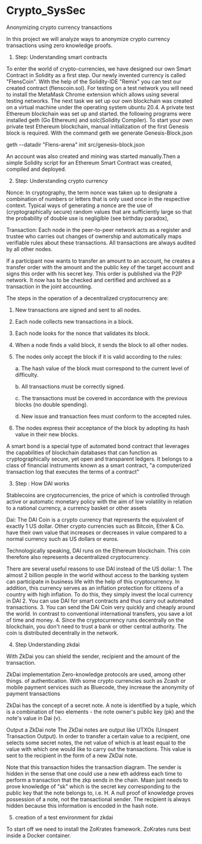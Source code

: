 # Crypto_SysSec
Anonymizing crypto currency transactions

In this project we will analyze ways to anonymize crypto currency transactions using zero knowledge proofs.
1. Step: Understanding smart contracts

To enter the world of crypto-currencies, we have designed our own Smart Contract in Solidity as a first step. Our newly invented currency is called "FlensCoin". With the help of the Solidity-IDE "Remix" you can test our created contract (flenscoin.sol). For testing on a test network you will need to install the MetaMask Chrome extension which allows using several testing networks.
The next task we set up our own blockchain was created on a virtual machine under the operating system ubuntu 20.4. A private test Ethereum blockchain was set up and started.
the following programs were installed geth (Go Ethereum) and solc(Solidity Compiler). To start your own private test Ethereum blockchain, manual initialization of the first Genesis block is required.
With the command geth we generate Genesis-Block.json

 geth --datadir "Flens-arena" init src/genesis-block.json

An account was also created and mining was started manually.Then a simple Solidity script for an Ethereum Smart Contract was created, compiled and deployed.

2. Step: Understanding crypto currency

Nonce: In cryptography, the term nonce was taken up to designate a combination of numbers or letters that is only used once in the respective context. Typical ways of generating a nonce are the use of (cryptographically secure) random values that are sufficiently large so that the probability of double use is negligible (see birthday paradox),

Transaction: Each node in the peer-to-peer network acts as a register and trustee who carries out changes of ownership and automatically maps verifiable rules about these transactions. All transactions are always audited by all other nodes.

If a participant now wants to transfer an amount to an account, he creates a transfer order with the amount and the public key of the target account and signs this order with his secret key. This order is published via the P2P network. It now has to be checked and certified and archived as a transaction in the joint accounting.

The steps in the operation of a decentralized cryptocurrency are:
1. New transactions are signed and sent to all nodes.
2. Each node collects new transactions in a block.
3. Each node looks for the nonce that validates its block.
4. When a node finds a valid block, it sends the block to all other nodes.
5. The nodes only accept the block if it is valid according to the rules:

    a. The hash value of the block must correspond to the current level of difficulty.
    
    b. All transactions must be correctly signed.
    
   c. The transactions must be covered in accordance with the previous blocks (no double spending).
   
   d. New issue and transaction fees must conform to the accepted rules.
   
6. The nodes express their acceptance of the block by adopting its hash value in their new blocks.

A smart bond is a special type of automated bond contract that leverages the capabilities of blockchain databases that can function as cryptographically secure, yet open and transparent ledgers. It belongs to a class of financial instruments known as a smart contract, "a computerized transaction log that executes the terms of a contract" 


3. Step : How DAI works

Stablecoins are cryptocurrencies, the price of which is controlled through active or automatic monetary policy with the aim of low volatility in relation to a national currency, a currency basket or other assets

Dai: The DAI Coin is a crypto currency that represents the equivalent of exactly 1 US dollar. Other crypto currencies such as Bitcoin, Ether & Co. have their own value that increases or decreases in value compared to a normal currency such as US dollars or euros.

Technologically speaking, DAI runs on the Ethereum blockchain. This coin therefore also represents a decentralized cryptocurrency.

There are several useful reasons to use DAI instead of the US dollar:
       1. The almost 2 billion people in the world without access to the banking system can participate in business life with the help of this cryptocurrency. In addition, this         currency serves as an inflation protection for citizens of a country with high inflation. To do this, they simply invest the local currency in DAI
       2. You can use DAI for smart contracts and thus carry out automated transactions.
       3. You can send the DAI Coin very quickly and cheaply around the world. In contrast to conventional international transfers, you save a lot of time and money.
       4. Since the cryptocurrency runs decentrally on the blockchain, you don't need to trust a bank or other central authority. The coin is distributed decentrally in the network.

4. Step Understanding zkdai

With ZkDai you can shield the sender, recipient and the amount of the transaction.

ZkDai implementation
Zero-knowledge protocols are used, among other things. of authentication. With some crypto currencies such as Zcash or mobile payment services such as Bluecode, they increase the anonymity of payment transactions

ZkDai has the concept of a secret note. A note is identified by a tuple, which is a combination of two elements - the note owner's public key (pk) and the note's value in Dai (v).

Output a ZkDai note
The ZkDai notes are output like UTXOs (Unspent Transaction Output). In order to transfer a certain value to a recipient, one selects some secret notes, the net value of which is at least equal to the value with which one would like to carry out the transactions. This value is sent to the recipient in the form of a new ZkDai note.

Note that this transaction hides the transaction diagram. The sender is hidden in the sense that one could use a new eth address each time to perform a transaction that the zkp sends in the chain. Maan just needs to prove knowledge of "sk" which is the secret key corresponding to the public key that the note belongs to, i.e. H. A null proof of knowledge proves possession of a note, not the transactional sender. The recipient is always hidden because this information is encoded in the hash note.

5. creation of a test environment for zkdai

To start off we need to install the ZoKrates framework. ZoKrates runs best inside a Docker container.